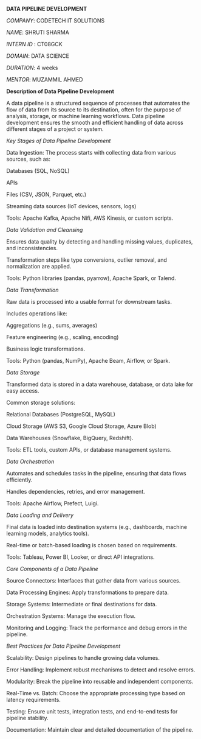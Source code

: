 **DATA PIPELINE DEVELOPMENT**

*COMPANY*: CODETECH IT SOLUTIONS

 *NAME*: SHRUTI SHARMA
 
 *INTERN ID* : CT08GCK
 
 *DOMAIN*: DATA SCIENCE
 
 *DURATION*: 4 weeks
 
 *MENTOR*: MUZAMMIL AHMED
 
 
**Description of Data Pipeline Development**

A data pipeline is a structured sequence of processes that automates the flow of data from its source to its destination, often for the purpose of analysis, storage, or machine learning workflows. Data pipeline development ensures the smooth and efficient handling of data across different stages of a project or system.

*Key Stages of Data Pipeline Development*

Data Ingestion:
The process starts with collecting data from various sources, such as:

Databases (SQL, NoSQL)

APIs

Files (CSV, JSON, Parquet, etc.)

Streaming data sources (IoT devices, sensors, logs)

Tools: Apache Kafka, Apache Nifi, AWS Kinesis, or custom scripts.

*Data Validation and Cleansing*

Ensures data quality by detecting and handling missing values, duplicates, and inconsistencies.

Transformation steps like type conversions, outlier removal, and normalization are applied.

Tools: Python libraries (pandas, pyarrow), Apache Spark, or Talend.

*Data Transformation*


Raw data is processed into a usable format for downstream tasks.

Includes operations like:

Aggregations (e.g., sums, averages)

Feature engineering (e.g., scaling, encoding)

Business logic transformations.

Tools: Python (pandas, NumPy), Apache Beam, Airflow, or Spark.

*Data Storage*


Transformed data is stored in a data warehouse, database, or data lake for easy access.

Common storage solutions:

Relational Databases (PostgreSQL, MySQL)

Cloud Storage (AWS S3, Google Cloud Storage, Azure Blob)

Data Warehouses (Snowflake, BigQuery, Redshift).

Tools: ETL tools, custom APIs, or database management systems.

*Data Orchestration*

Automates and schedules tasks in the pipeline, ensuring that data flows efficiently.

Handles dependencies, retries, and error management.

Tools: Apache Airflow, Prefect, Luigi.

*Data Loading and Delivery*

Final data is loaded into destination systems (e.g., dashboards, machine learning models, analytics tools).

Real-time or batch-based loading is chosen based on requirements.

Tools: Tableau, Power BI, Looker, or direct API integrations.

*Core Components of a Data Pipeline*

Source Connectors: Interfaces that gather data from various sources.

Data Processing Engines: Apply transformations to prepare data.

Storage Systems: Intermediate or final destinations for data.

Orchestration Systems: Manage the execution flow.

Monitoring and Logging: Track the performance and debug errors in the pipeline.

*Best Practices for Data Pipeline Development*

Scalability: Design pipelines to handle growing data volumes.

Error Handling: Implement robust mechanisms to detect and resolve errors.

Modularity: Break the pipeline into reusable and independent components.

Real-Time vs. Batch: Choose the appropriate processing type based on latency requirements.

Testing: Ensure unit tests, integration tests, and end-to-end tests for pipeline stability.

Documentation: Maintain clear and detailed documentation of the pipeline.

